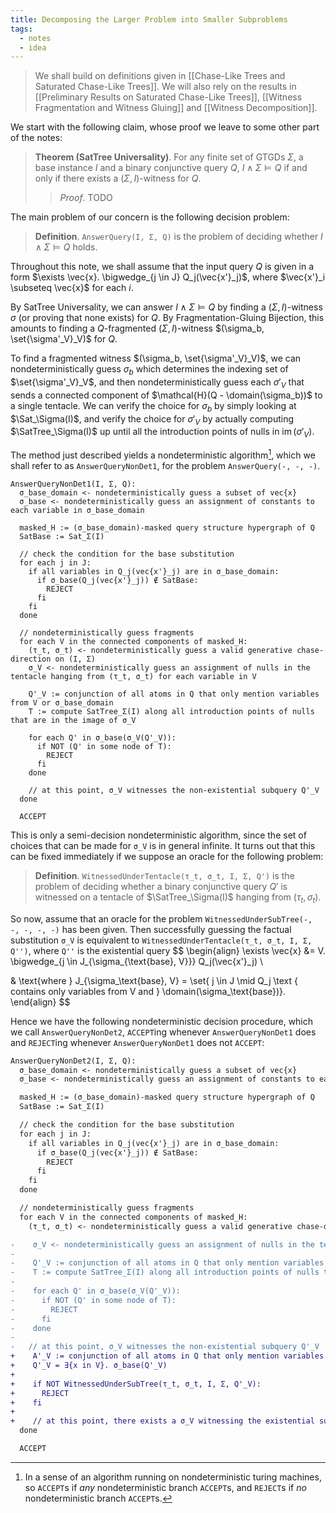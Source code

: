 ```yaml
---
title: Decomposing the Larger Problem into Smaller Subproblems
tags:
  - notes
  - idea
---
```


> We shall build on definitions given in [[Chase-Like Trees and Saturated Chase-Like Trees]]. We will also rely on the results in [[Preliminary Results on Saturated Chase-Like Trees]], [[Witness Fragmentation and Witness Gluing]] and [[Witness Decomposition]].

We start with the following claim, whose proof we leave to some other part of the notes:

> **Theorem (SatTree Universality)**. For any finite set of GTGDs $\Sigma$, a base instance $I$ and a binary conjunctive query $Q$, $I \wedge \Sigma \models Q$ if and only if there exists a $(\Sigma, I)$-witness for $Q$.
> 
> > *Proof*. TODO

The main problem of our concern is the following decision problem:

> **Definition**. `AnswerQuery(I, Σ, Q)` is the problem of deciding whether $I \wedge \Sigma \models Q$ holds.

Throughout this note, we shall assume that the input query $Q$ is given in a form $\exists \vec{x}. \bigwedge_{j \in J} Q_j(\vec{x'}_j)$, where $\vec{x'}_i \subseteq \vec{x}$ for each $i$.

By SatTree Universality, we can answer $I \wedge \Sigma \models Q$ by finding a $(\Sigma, I)$-witness $\sigma$ (or proving that none exists) for $Q$. By Fragmentation-Gluing Bijection, this amounts to finding a $Q$-fragmented $(\Sigma, I)$-witness $(\sigma_b, \set{\sigma'_V}_V)$ for $Q$.

To find a fragmented witness $(\sigma_b, \set{\sigma'_V}_V)$, we can nondeterministically guess $\sigma_b$ which determines the indexing set of $\set{\sigma'_V}_V$, and then nondeterministically guess each $\sigma'_V$ that sends a connected component of $\mathcal{H}(Q - \domain(\sigma_b))$ to a single tentacle. We can verify the choice for $\sigma_b$ by simply looking at $\Sat_\Sigma(I)$, and verify the choice for $\sigma'_V$ by actually computing $\SatTree_\Sigma(I)$ up until all the introduction points of nulls in $\operatorname{im}(\sigma'_V)$.

The method just described yields a nondeterministic algorithm[^1], which we shall refer to as `AnswerQueryNonDet1`, for the problem `AnswerQuery(-, -, -)`.

```
AnswerQueryNonDet1(I, Σ, Q):
  σ_base_domain <- nondeterministically guess a subset of vec{x}
  σ_base <- nondeterministically guess an assignment of constants to each variable in σ_base_domain

  masked_H := (σ_base_domain)-masked query structure hypergraph of Q
  SatBase := Sat_Σ(I)

  // check the condition for the base substitution
  for each j in J:
    if all variables in Q_j(vec{x'}_j) are in σ_base_domain:
      if σ_base(Q_j(vec{x'}_j)) ∉ SatBase:
        REJECT
      fi
    fi
  done

  // nondeterministically guess fragments
  for each V in the connected components of masked_H:
    (τ_t, σ_t) <- nondeterministically guess a valid generative chase-direction on (I, Σ)
    σ_V <- nondeterministically guess an assignment of nulls in the tentacle hanging from (τ_t, σ_t) for each variable in V

    Q'_V := conjunction of all atoms in Q that only mention variables from V or σ_base_domain
    T := compute SatTree_Σ(I) along all introduction points of nulls that are in the image of σ_V

    for each Q' in σ_base(σ_V(Q'_V)):
      if NOT (Q' in some node of T):
        REJECT
      fi
    done

	// at this point, σ_V witnesses the non-existential subquery Q'_V
  done

  ACCEPT
```

This is only a semi-decision nondeterministic algorithm, since the set of choices that can be made for `σ_V` is in general infinite. It turns out that this can be fixed immediately if we suppose an oracle for the following problem:

> **Definition**. `WitnessedUnderTentacle(τ_t, σ_t, I, Σ, Q')` is the problem of deciding whether a binary conjunctive query $Q'$ is witnessed on a tentacle of $\SatTree_\Sigma(I)$ hanging from $(\tau_t, \sigma_t)$.

So now, assume that an oracle for the problem `WitnessedUnderSubTree(-, -, -, -, -)` has been given. Then successfully guessing the factual substitution `σ_V` is equivalent to `WitnessedUnderTentacle(τ_t, σ_t, I, Σ, Q'')`, where `Q''` is the existential query  $$
\begin{align}
\exists \vec{x} &= V. \bigwedge_{j \in J_{\sigma_{\text{base}, V}}} Q_j(\vec{x'}_j) \\

& \text{where } J_{\sigma_\text{base}, V} = \set{ j \in J \mid Q_j \text { contains only variables from V and }  \domain(\sigma_\text{base})}.
\end{align}
$$

Hence we have the following nondeterministic decision procedure, which we call `AnswerQueryNonDet2`, `ACCEPT`ing whenever `AnswerQueryNonDet1` does and `REJECT`ing whenever `AnswerQueryNonDet1` does not `ACCEPT`:

```diff
AnswerQueryNonDet2(I, Σ, Q):
  σ_base_domain <- nondeterministically guess a subset of vec{x}
  σ_base <- nondeterministically guess an assignment of constants to each variable in σ_base_domain

  masked_H := (σ_base_domain)-masked query structure hypergraph of Q
  SatBase := Sat_Σ(I)

  // check the condition for the base substitution
  for each j in J:
    if all variables in Q_j(vec{x'}_j) are in σ_base_domain:
      if σ_base(Q_j(vec{x'}_j)) ∉ SatBase:
        REJECT
      fi
    fi
  done

  // nondeterministically guess fragments
  for each V in the connected components of masked_H:
    (τ_t, σ_t) <- nondeterministically guess a valid generative chase-direction on (I, Σ)

-    σ_V <- nondeterministically guess an assignment of nulls in the tentacle hanging from (τ_t, σ_t) for each variable in V
-
-    Q'_V := conjunction of all atoms in Q that only mention variables from V or σ_base_domain
-    T := compute SatTree_Σ(I) along all introduction points of nulls that are in the image of σ_V
-
-    for each Q' in σ_base(σ_V(Q'_V)):
-      if NOT (Q' in some node of T):
-        REJECT
-      fi
-    done
-
-	// at this point, σ_V witnesses the non-existential subquery Q'_V
+    A'_V := conjunction of all atoms in Q that only mention variables from V or σ_base_domain, with all variables in σ_base_domain substituted using σ_base
+    Q'_V = ∃{x in V}. σ_base(Q'_V)
+
+    if NOT WitnessedUnderSubTree(τ_t, σ_t, I, Σ, Q'_V):
+      REJECT
+    fi
+
+    // at this point, there exists a σ_V witnessing the existential subquery Q'_V
  done

  ACCEPT
```


[^1]: In a sense of an algorithm running on nondeterministic turing machines, so `ACCEPT`s if *any* nondeterministic branch `ACCEPT`s, and `REJECT`s if *no* nondeterministic branch `ACCEPT`s.